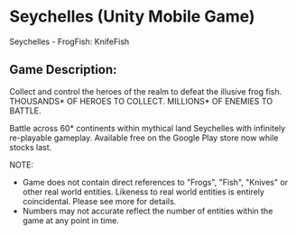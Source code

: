 # Seychelles (Unity Mobile Game)
Seychelles - FrogFish: KnifeFish 

## Game Description:

Collect and control the heroes of the realm to defeat the illusive frog fish. THOUSANDS* OF HEROES TO COLLECT. MILLIONS* OF ENEMIES TO BATTLE. 

Battle across 60* continents within mythical land Seychelles with infinitely re-playable gameplay. Available free on the Google Play store now while stocks last.

NOTE: 
* Game does not contain direct references to "Frogs", "Fish", "Knives" or other real world entities. Likeness to real world entities is entirely coincidental. Please see more for details.
* Numbers may not accurate reflect the number of entities within the game at any point in time.
